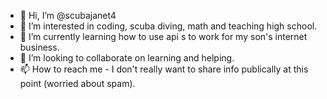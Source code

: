 - 👋 Hi, I’m @scubajanet4
- 👀 I’m interested in coding, scuba diving, math and teaching high school.
- 🌱 I’m currently learning how to use api s to work for my son's internet business.
- 💞️ I’m looking to collaborate on learning and helping.
- 📫 How to reach me - I don't really want to share info publically at this point (worried about spam).

<!---
scubajanet4/scubajanet4 is a ✨ special ✨ repository because its `README.md` (this file) appears on your GitHub profile.
You can click the Preview link to take a look at your changes.
--->
